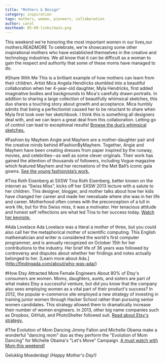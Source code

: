 ```yaml
---
title: "Mothers & Design"
category: inspiration
tags: mothers, women, pioneers, collaboration
author: carol
masthead: 05-09-links/main.png
---
```


This weekend we're honoring the most important women in our lives,our mothers.READMORE To celebrate, we're showcasing some other inspirational mothers who have established themselves in the creative and technology industries. We all know that it can be difficult as a woman to gain the respect and authority that some of these moms have managed to do.

#Share With Me
This is a brilliant example of how mothers can learn from their children. Artist Mica Angela Hendricks stumbled into a beautiful collaboration when her 4-year-old daughter, Myla Hendricks, first added imaginative bodies and backgrounds to Mica's carefully drawn portraits. In addition to sharing a large collection of beautifully whimsical sketches, this duo shares a touching story about growth and acceptance. Mica humbly admits that being a perfectionist caused her to be reluctant to share when Myla first took over her sketchbook. I think this is something all designers deal with, and we can learn a great deal from this collaboration. Letting go of control can lead to exceptional results! [Browse the duo’s whimsical sketches.](http://busymockingbird.com)

#Fashion by Mayhem
Angie and Mayhem are a mother-daughter pair and the creative minds behind #FashionByMayhem. Together, Angie and Mayhem have been creating dresses from paper inspired by the runway, movies, and celebrities--as well as some clever originals. Their work has gained the attention of thousands of followers, including Vogue magazine which featured Mayhem and her recreations of the Met Ball’s iconic gala gowns. [See the young fashionista’s work.](http://www.fashionbymayhem.com/about-the-fashion/)

#Tina Roth Eisenberg at SXSW
Tina Roth Eisenberg, better known on the internet as “Swiss Miss”, kicks off her SXSW 2013 lecture with a salute to her children. This designer, blogger, and mother talks about how her kids have changed her career and made her reevaluate where she was in her life and career. Motherhood often comes with the preconception of a lull in work life, but for this Swiss miss, it was a motivator. Her tenacious attitude and honest self reflections are what led Tina to her success today. [Watch her keynote.](https://www.youtube.com/watch?v=lBHsfeLhq64#t=32)

#Ada Lovelace
Ada Lovelace was a literal a mother of three, but you could also call her the metaphorical mother of scientific computing. This English mathematician and writer is considered the world's first computer programmer, and is annually recognized on October 15th for her contributions to the industry. Her brief life of 36 years was followed by controversy and disputes about whether her findings and notes actually belonged to her. [Learn more about Ada.] (http://findingada.com/about/who-was-ada/)

#How Etsy Attracted More Female Engineers
About 80% of Etsy's consumers are women. Moms, daughters, aunts, and sisters are part of what makes Etsy a successful venture, but did you know that the company also sees employing women as a vital part of their product's success? In 2012, the popular e-commerce site employed a new strategy of investing in training junior women through Hacker School rather than pursuing senior women candidates. This strategy allowed them to dramatically increase their number of women engineers. In 2013, other big name companies such as Dropbox, GitHub, and PhotoShelter followed suit. [Read about Etsy's strategy.](http://www.fastcolabs.com/3005681/how-hack-broken-gender-dynamics-workplace)

#The Evolution of Mom Dancing
Jimmy Fallon and Michelle Obama make a wonderful "dancing mom" duo as they perform the "Evolution of Mom Dancing" for Michelle Obama's "Let's Move" Campaign. [A must watch with Mom this weekend!](https://www.youtube.com/watch?v=Hq-URl9F17Y#t=66)


Gelukkig Moederdag! _(Happy Mother's Day!)_